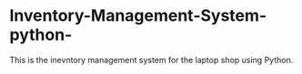 # Inventory-Management-System-python-
This is the inevntory management system for the laptop shop using Python.

